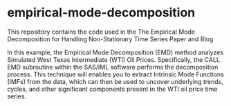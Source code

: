 # empirical-mode-decomposition
This repository contains the code used in the The Empirical Mode Decomposition for Handling Non-Stationary Time Series Paper and Blog

In this example, the Empirical Mode Decomposition (EMD) method analyzes Simulated West Texas Intermediate (WTI) Oil Prices. Specifically, the CALL EMD subroutine within the SAS/IML software performs the decomposition process. This technique will enables you to extract Intrinsic Mode Functions (IMFs) from the data, which can then be used to uncover underlying trends, cycles, and other significant components present in the WTI oil price time series. 
